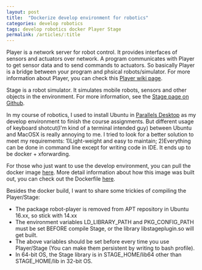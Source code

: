 ```yaml
---
layout: post
title:  "Dockerize develop environment for robotics"
categories: develop robotics
tags: develop robotics docker Player Stage
permalink: /articles/:title
---
```


Player is a network server for robot control. It provides interfaces of sensors and actuators over network. A program communicates with Player to get sensor data and to send commands to actuators. So basically Player is a bridge between your program and phsical robots/simulator. For more information about Player, you can check this [Player wiki page](http://playerstage.sourceforge.net/index.php?src=player).

Stage is a robot simulator. It simulates mobile robots, sensors and other objects in the environment. For more information, see the [Stage page on Github](https://github.com/rtv/Stage).

In my course of robotics, I used to install Ubuntu in [Parallels Desktop](https://www.parallels.com/) as my develop environment to finish the course assignments. But different usage of keyboard shotcut(I'm kind of a terminal intended guy) between Ubuntu and MacOSX is really annoying to me. I tried to look for a better solution to meet my requirements: 1)Light-weight and easy to maintain; 2)Everything can be done in command line except for writing code in IDE. It ends up to be docker + xforwarding.

For those who just want to use the develop environment, you can pull the docker image [here](https://hub.docker.com/r/titanzhang/robotdev/). More detail information about how this image was built out, you can check out the Dockerfile [here](https://github.com/titanzhang/docker_robotdev).

Besides the docker build, I want to share some trickies of compiling the Player/Stage:

* The package robot-player is removed from APT repository in Ubuntu 16.xx, so stick with 14.xx
* The environment variables LD_LIBRARY_PATH and PKG_CONFIG_PATH must be set BEFORE compile Stage, or the library libstageplugin.so will get built.
* The above variables should be set before every time you use Player/Stage (You can make them persistent by writing to bash profile).
* In 64-bit OS, the Stage library is in STAGE_HOME/lib64 other than STAGE_HOME/lib in 32-bit OS.